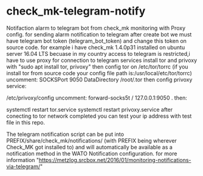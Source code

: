 # check_mk-telegram-notify
Notifaction alarm to telegram bot from check_mk monitoring with Proxy config.
for sending alarm notification to telegram after create bot 
we must have telegram bot token (telegram_bot_token) and change this token on source code.
for example i have check_mk 1.4.0p31 installed on ubuntu server 16.04 LTS 
becuase in my country access to telegram is restricted,i have to use proxy for connection to telegram services 
install tor and privoxy with "sudo apt install tor, privoxy"
then config tor on 
/etc/tor/torrc (if you install tor from source code your config file path is:/usr/local/etc/tor/torrc)
uncomment:
SOCKSPort 9050
DataDirectory /root/.tor
then config privoxy service:

/etc/privoxy/config
uncomment:
forward-socks5t   /               127.0.0.1:9050 .
then:

systemctl restart tor.service
systemctl restart privoxy.service
after conecting to tor network completed you can test your ip address with test file in this repo.

The telegram notification script can be put into PREFIX/share/check_mk/notifications/ 
(with PREFIX being wherever Check_MK got installed to) 
and will automatically be available as a notification method in the WATO Notification configuration.
for more information
"https://metzlog.srcbox.net/2016/01/monitoring-notifications-via-telegram/"
